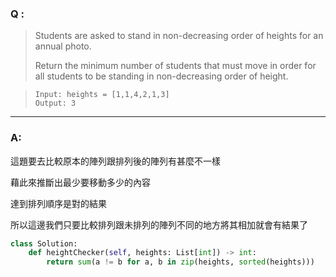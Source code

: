 ### Q :
> Students are asked to stand in non-decreasing order of heights for an annual photo.
>
> Return the minimum number of students that must move in order for all students to be standing in non-decreasing order of height.

 
> ```
> Input: heights = [1,1,4,2,1,3]
> Output: 3
> ```

***

### A:

這題要去比較原本的陣列跟排列後的陣列有甚麼不一樣

藉此來推斷出最少要移動多少的內容

達到排列順序是對的結果

所以這邊我們只要比較排列跟未排列的陣列不同的地方將其相加就會有結果了

```python
class Solution:
    def heightChecker(self, heights: List[int]) -> int:
        return sum(a != b for a, b in zip(heights, sorted(heights)))
```
